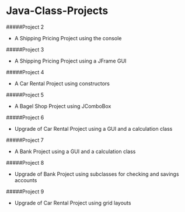 # Java-Class-Projects

#####Project 2

  + A Shipping Pricing Project using the console
  
#####Project 3

  + A Shipping Pricing Project using a JFrame GUI 
  
#####Project 4

  + A Car Rental Project using constructors
  
#####Project 5

  + A Bagel Shop Project using JComboBox 
  
#####Project 6

  + Upgrade of Car Rental Project using a GUI and a calculation class
  
#####Project 7

  + A Bank Project using a GUI and a calculation class
  
#####Project 8

  + Upgrade of Bank Project using subclasses for checking and savings accounts
  
#####Project 9

  + Upgrade of Car Rental Project using grid layouts
  
